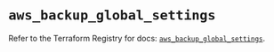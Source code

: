 # `aws_backup_global_settings`

Refer to the Terraform Registry for docs: [`aws_backup_global_settings`](https://registry.terraform.io/providers/hashicorp/aws/5.37.0/docs/resources/backup_global_settings).
